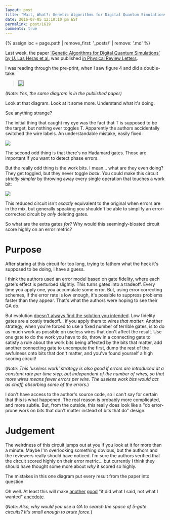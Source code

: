 ```yaml
---
layout: post
title: "Wait, What?: Genetic Algorithms for Digital Quantum Simulations"
date: 2016-07-05 12:10:10 pm EST
permalink: post/1619
comments: true
---
```


{% assign loc = page.path | remove_first: '_posts/' | remove: '.md' %}

Last week, the paper ['Genetic Algorithms for Digital Quantum Simulations' by U. Las Heras et al.](https://arxiv.org/abs/1512.00674) was published [in Physical Review Letters](http://journals.aps.org/prl/abstract/10.1103/PhysRevLett.116.230504).

I was reading through the pre-print, when I saw figure 4 and did a double-take:

> <img style="max-width:100%; border: 1px solid gray;" src="/assets/{{ loc }}/original_diagram.png"/>

*(Note: Yes, the same diagram is in the published paper)*

Look at that diagram. Look at it some more. Understand what it's doing.

See anything strange?

The initial thing that caught my eye was the fact that T is supposed to be the target, but nothing ever toggles T.
Apparently the authors accidentally switched the wire labels.
An understandable mistake, easily fixed:

<img style="max-width:100%;" src="/assets/{{ loc }}/fixed_diagram.png"/>

The second odd thing is that there's no Hadamard gates.
Those are important if you want to detect phase errors.

But the really odd thing is the work bits.
I mean... what are they even doing?
They get toggled, but they never toggle *back*.
You could make this circuit *strictly simpler* by throwing away every single operation that touches a work bit:

<img style="max-width:100%;" src="/assets/{{ loc }}/cutting_gates.png"/>

This reduced circuit isn't *exactly* equivalent to the original when errors are in the mix, but generally speaking you shouldn't be able to simplify an error-corrected circuit by *only* deleting gates.

So what are the extra gates *for*?
Why would this seemingly-bloated circuit score highly on an error metric?

# Purpose

After staring at this circuit for too long, trying to fathom what the heck it's supposed to be doing, I have a guess.

I think the authors used an error model based on gate fidelity, where each gate's effect is perturbed slightly.
This turns gates into a tradeoff.
Every time you apply one, you accumulate some error.
But, using error correcting schemes, if the error rate is low enough, it's possible to suppress problems faster than they appear.
That's what the authors were hoping to see their GA do.

But evolution [doesn't always find the solution you intended](http://lesswrong.com/lw/kw/the_tragedy_of_group_selectionism/).
Low fidelity gates are a costly tradeoff... if you apply them to wires *that matter*.
Another strategy, when you're forced to use a fixed number of terrible gates, is to do as much work as possible on useless wires that don't affect the result.
Use one gate to do the work you have to do, throw in a connecting gate to satisfy a rule about the work bits being affected by the bits that matter, add another connecting gate to uncompute the first, dump the rest of the awfulness onto bits that don't matter, and you've found yourself a high scoring circuit!

(*Note: This 'useless work' strategy is also good if errors are introduced at a constant rate per time step, but independent of the number of wires, so that more wires means fewer errors per wire.
The useless work bits would act as chaff, absorbing some of the errors.*)

I don't have access to the author's source code, so I can't say for certain that this is what happened.
The real reason is probably more complicated, and more subtle.
But, from the outside, this really does look like a "do error-prone work on bits that don't matter instead of bits that do" design.

# Judgement

The weirdness of this circuit jumps out at you if you look at it for more than a minute.
Maybe I'm overlooking something obvious, but the authors and the reviewers really should have noticed.
I'm sure the authors verified that the circuit scored highly on their error metric...
but currently I think they should have thought some more about *why* it scored so highly.

The mistakes in this one diagram put every result from the paper into question.

Oh well.
At least this will make [another](http://twistedoakstudios.com/blog/Post1080_my-bug-my-bad-1-fractal-spheres) [good](http://www.michaeleisen.org/blog/?p=358) "it did what I said, not what I wanted" [anecdote](http://hforsten.com/evolutionary-algorithms-and-analog-electronic-circuits.html?PageSpeed=noscript).

(*Note: Also, why would you use a GA to search the space of 5-gate circuits?
It's small enough to brute force.*)
